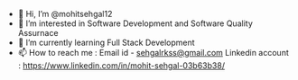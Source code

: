 - 👋 Hi, I’m @mohitsehgal12
- 👀 I’m interested in Software Development and Software Quality Assurnace
- 🌱 I’m currently learning Full Stack Development
- 📫 How to reach me : Email id - sehgalrkss@gmail.com
Linkedin account : https://www.linkedin.com/in/mohit-sehgal-03b63b38/

<!---
mohitsehgal12/mohitsehgal12 is a ✨ special ✨ repository because its `README.md` (this file) appears on your GitHub profile.
You can click the Preview link to take a look at your changes.
--->

